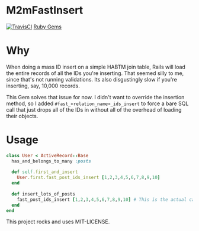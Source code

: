 # M2mFastInsert

[![TravisCI](https://secure.travis-ci.org/jphenow/m2m_fast_insert.png "TravisCI")](http://travis-ci.org/jphenow/m2m_fast_insert "Travis-CI M2MFastInsert")
[Ruby Gems](https://rubygems.org/gems/m2m_fast_insert)

# Why

When doing a mass ID insert on a simple HABTM join table, Rails will load the entire records of all the IDs
you're inserting. That seemed silly to me, since that's not running validations. Its also disgustingly slow
if you're inserting, say, 10,000 records.

This Gem solves that issue for now. I didn't want to override the insertion method, so I added
`#fast_<relation_name>_ids_insert` to force a bare SQL call that just drops all of the IDs in without all
of the overhead of loading their objects.

# Usage

```ruby
class User < ActiveRecord::Base
  has_and_belongs_to_many :posts
  
  def self.first_and_insert
    User.first.fast_post_ids_insert [1,2,3,4,5,6,7,8,9,10]
  end
  
  def insert_lots_of_posts
    fast_post_ids_insert [1,2,3,4,5,6,7,8,9,10] # This is the actual call
  end
end
```

This project rocks and uses MIT-LICENSE.
